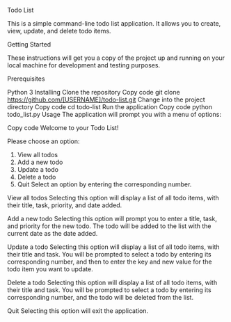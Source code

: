 Todo List

This is a simple command-line todo list application. It allows you to create, view, update, and delete todo items.

Getting Started

These instructions will get you a copy of the project up and running on your local machine for development and testing purposes.

Prerequisites

Python 3
Installing
Clone the repository
Copy code
git clone https://github.com/[USERNAME]/todo-list.git
Change into the project directory
Copy code
cd todo-list
Run the application
Copy code
python todo_list.py
Usage
The application will prompt you with a menu of options:

Copy code
Welcome to your Todo List!

Please choose an option:
1) View all todos
2) Add a new todo
3) Update a todo
4) Delete a todo
5) Quit
Select an option by entering the corresponding number.

View all todos
Selecting this option will display a list of all todo items, with their title, task, priority, and date added.

Add a new todo
Selecting this option will prompt you to enter a title, task, and priority for the new todo. The todo will be added to the list with the current date as the date added.

Update a todo
Selecting this option will display a list of all todo items, with their title and task. You will be prompted to select a todo by entering its corresponding number, and then to enter the key and new value for the todo item you want to update.

Delete a todo
Selecting this option will display a list of all todo items, with their title and task. You will be prompted to select a todo by entering its corresponding number, and the todo will be deleted from the list.

Quit
Selecting this option will exit the application.




